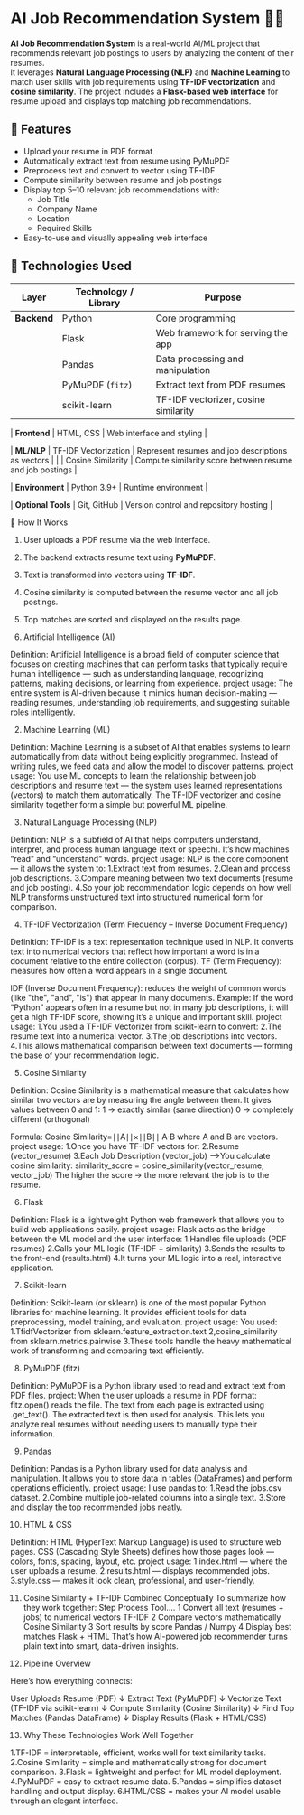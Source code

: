 # AI Job Recommendation System 💼🤖

**AI Job Recommendation System** is a real-world AI/ML project that recommends relevant job postings to users by analyzing the content of their resumes.  
It leverages **Natural Language Processing (NLP)** and **Machine Learning** to match user skills with job requirements using **TF-IDF vectorization** and 
**cosine similarity**.  The project includes a **Flask-based web interface** for resume upload and displays top matching job recommendations.


## 🔹 Features

- Upload your resume in PDF format
- Automatically extract text from resume using PyMuPDF
- Preprocess text and convert to vector using TF-IDF
- Compute similarity between resume and job postings
- Display top 5–10 relevant job recommendations with:
  - Job Title
  - Company Name
  - Location
  - Required Skills
- Easy-to-use and visually appealing web interface


## 🔹 Technologies Used

| Layer | Technology / Library | Purpose |
|-------|-------------------|---------|
| **Backend** | Python | Core programming |
|  | Flask | Web framework for serving the app |
|  | Pandas | Data processing and manipulation |
|  | PyMuPDF (`fitz`) | Extract text from PDF resumes |
|  | scikit-learn | TF-IDF vectorizer, cosine similarity |

| **Frontend** | HTML, CSS | Web interface and styling |

| **ML/NLP** | TF-IDF Vectorization | Represent resumes and job descriptions as vectors |
|  | Cosine Similarity | Compute similarity score between resume and job postings |

| **Environment** | Python 3.9+ | Runtime environment |

| **Optional Tools** | Git, GitHub | Version control and repository hosting |

🔹 How It Works

1. User uploads a PDF resume via the web interface.
2. The backend extracts resume text using **PyMuPDF**.
3. Text is transformed into vectors using **TF-IDF**.
4. Cosine similarity is computed between the resume vector and all job postings.
5. Top matches are sorted and displayed on the results page.


1. Artificial Intelligence (AI)

Definition:
Artificial Intelligence is a broad field of computer science that focuses on creating machines that can perform tasks that typically 
require human intelligence — such as understanding language, recognizing patterns, making decisions, or learning from experience.
project usage:
The entire system is AI-driven because it mimics human decision-making — reading resumes, understanding job requirements, and suggesting suitable roles intelligently.

 2. Machine Learning (ML)

Definition:
Machine Learning is a subset of AI that enables systems to learn automatically from data without being explicitly programmed. 
Instead of writing rules, we feed data and allow the model to discover patterns.
project usage:
You use ML concepts to learn the relationship between job descriptions and resume text — the system uses learned representations (vectors) to match them automatically.
The TF-IDF vectorizer and cosine similarity together form a simple but powerful ML pipeline.

 3. Natural Language Processing (NLP)

Definition:
NLP is a subfield of AI that helps computers understand, interpret, and process human language (text or speech). It’s how machines “read” and “understand” words.
project usage:
NLP is the core component — it allows the system to:
1.Extract text from resumes.
2.Clean and process job descriptions.
3.Compare meaning between two text documents (resume and job posting).
4.So your job recommendation logic depends on how well NLP transforms unstructured text into structured numerical form for comparison.

 4. TF-IDF Vectorization (Term Frequency – Inverse Document Frequency)

Definition:
TF-IDF is a text representation technique used in NLP. It converts text into numerical vectors that reflect how important a word is in a document relative to the entire collection (corpus).
TF (Term Frequency): measures how often a word appears in a single document.

IDF (Inverse Document Frequency): reduces the weight of common words (like "the", "and", "is") that appear in many documents.
Example:
If the word “Python” appears often in a resume but not in many job descriptions, it will get a high TF-IDF score, showing it’s a unique and important skill.
project usage:
1.You used a TF-IDF Vectorizer from scikit-learn to convert:
2.The resume text into a numerical vector.
3.The job descriptions into vectors.
4.This allows mathematical comparison between text documents — forming the base of your recommendation logic.

 5. Cosine Similarity

Definition:
Cosine Similarity is a mathematical measure that calculates how similar two vectors are by measuring the angle between them.
It gives values between 0 and 1:
1 → exactly similar (same direction)
0 → completely different (orthogonal)

Formula:
Cosine Similarity=∣∣A∣∣×∣∣B∣∣ A⋅B
	​where A and B are vectors.
project usage:
1.Once you have TF-IDF vectors for:
2.Resume (vector_resume)
3.Each Job Description (vector_job)
   -->You calculate cosine similarity:
similarity_score = cosine_similarity(vector_resume, vector_job)
The higher the score → the more relevant the job is to the resume.

 6. Flask

Definition:
Flask is a lightweight Python web framework that allows you to build web applications easily.
project usage:
Flask acts as the bridge between the ML model and the user interface:
1.Handles file uploads (PDF resumes)
2.Calls your ML logic (TF-IDF + similarity)
3.Sends the results to the front-end (results.html)
4.It turns your ML logic into a real, interactive application.

 7. Scikit-learn

Definition:
Scikit-learn (or sklearn) is one of the most popular Python libraries for machine learning. It provides efficient tools for data preprocessing, model training, and evaluation.
 project usage:
You used:
1.TfidfVectorizer from sklearn.feature_extraction.text
2,cosine_similarity from sklearn.metrics.pairwise
3.These tools handle the heavy mathematical work of transforming and comparing text efficiently.

 8. PyMuPDF (fitz)

Definition:
PyMuPDF is a Python library used to read and extract text from PDF files.
 project:
When the user uploads a resume in PDF format:
fitz.open() reads the file.
The text from each page is extracted using .get_text().
The extracted text is then used for analysis.
This lets you analyze real resumes without needing users to manually type their information.

9. Pandas

Definition:
Pandas is a Python library used for data analysis and manipulation. It allows you to store data
in tables (DataFrames) and perform operations efficiently.
 project usage:
I use pandas to:
1.Read the jobs.csv dataset.
2.Combine multiple job-related columns into a single text.
3.Store and display the top recommended jobs neatly.

 10. HTML & CSS

Definition:
HTML (HyperText Markup Language) is used to structure web pages.
CSS (Cascading Style Sheets) defines how those pages look — colors, fonts, spacing, layout, etc.
project usage:
1.index.html — where the user uploads a resume.
2.results.html — displays recommended jobs.
3.style.css — makes it look clean, professional, and user-friendly.

 11. Cosine Similarity + TF-IDF Combined Conceptually
To summarize how they work together:
Step	Process	Tool....
1	Convert all text (resumes + jobs) to numerical vectors	TF-IDF
2	Compare vectors mathematically	Cosine Similarity
3	Sort results by score	Pandas / Numpy
4	Display best matches	Flask + HTML
That’s how  AI-powered job recommender turns plain text into smart, data-driven insights.

 12. Pipeline Overview

Here’s how everything connects:

User Uploads Resume (PDF)
          ↓
Extract Text (PyMuPDF)
          ↓
Vectorize Text (TF-IDF via scikit-learn)
          ↓
Compute Similarity (Cosine Similarity)
          ↓
Find Top Matches (Pandas DataFrame)
          ↓
Display Results (Flask + HTML/CSS)


 13. Why These Technologies Work Well Together

1.TF-IDF = interpretable, efficient, works well for text similarity tasks.
2.Cosine Similarity = simple and mathematically strong for document comparison.
3.Flask = lightweight and perfect for ML model deployment.
4.PyMuPDF = easy to extract resume data.
5.Pandas = simplifies dataset handling and output display.
6.HTML/CSS = makes your AI model usable through an elegant interface.

